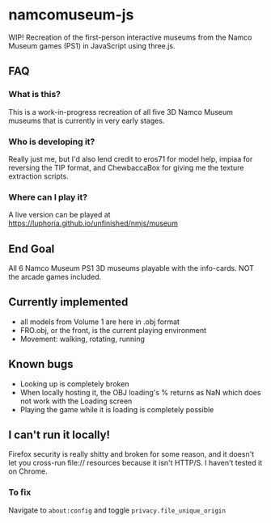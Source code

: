 # namcomuseum-js
WIP! Recreation of the first-person interactive museums from the Namco Museum games (PS1) in JavaScript using three.js.

## FAQ

### What is this?
This is a work-in-progress recreation of all five 3D Namco Museum museums that is currently in very early stages.

### Who is developing it?
Really just me, but I'd also lend credit to eros71 for model help, impiaa for reversing the TIP format, and ChewbaccaBox for giving me the texture extraction scripts.

### Where can I play it?
A live version can be played at https://luphoria.github.io/unfinished/nmjs/museum

## End Goal
All 6 Namco Museum PS1 3D museums playable with the info-cards. NOT the arcade games included.

## Currently implemented
 - all models from Volume 1 are here in .obj format 
 - FRO.obj, or the front, is the current playing environment
 - Movement: walking, rotating, running
 
## Known bugs
  - Looking up is completely broken
  - When locally hosting it, the OBJ loading's % returns as NaN which does not work with the Loading screen
  - Playing the game while it is loading is completely possible
  
## I can't run it locally!
Firefox security is really shitty and broken for some reason, and it doesn't let you cross-run 
file:// resources because it isn't HTTP/S. I haven't tested it on Chrome. 

### To fix
Navigate to `about:config` and toggle `privacy.file_unique_origin`

